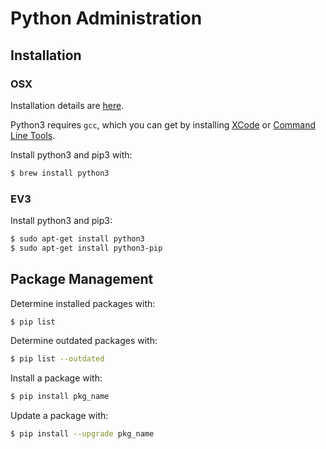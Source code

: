 # Python Administration

## Installation

### OSX

Installation details are 
[here](http://docs.python-guide.org/en/latest/starting/install3/osx/).

Python3 requires `gcc`, which you can get by installing 
[XCode](http://developer.apple.com/xcode/) or 
[Command Line Tools](https://developer.apple.com/downloads/).

Install python3 and pip3 with:
```bash
$ brew install python3
```

### EV3

Install python3 and pip3:
```bash
$ sudo apt-get install python3
$ sudo apt-get install python3-pip
```


## Package Management

Determine installed packages with:
```bash
$ pip list 
```

Determine outdated packages with:
```bash
$ pip list --outdated
```

Install a package with:
```bash
$ pip install pkg_name
```

Update a package with:
```bash
$ pip install --upgrade pkg_name
```

